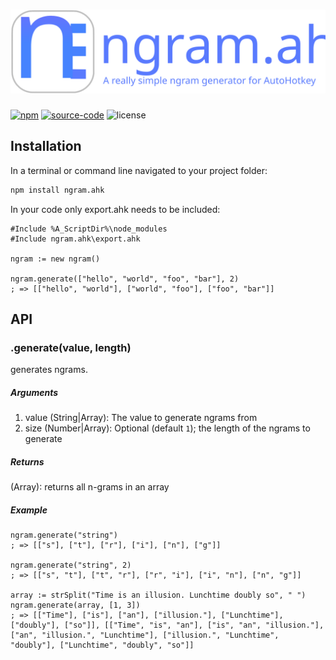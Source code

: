 # [![ngram.ahk A really simple ngram generator for AutoHotkey](https://raw.githubusercontent.com/Chunjee/ngram.ahk/master/header.svg)](https://www.github.com/chunjee/ngram.ahk)

[![npm](https://img.shields.io/npm/dm/ngram.ahk?style=for-the-badge&logo=npm)](https://www.npmjs.com/package/ngram.ahk) [![source-code](https://img.shields.io/badge/source-code-red?style=for-the-badge&logo=github)](https://www.github.com/chunjee/ngram.ahk) ![license](https://img.shields.io/npm/l/ngram.ahk?color=tan&style=for-the-badge)


## Installation

In a terminal or command line navigated to your project folder:

```bash
npm install ngram.ahk
```

In your code only export.ahk needs to be included:

```autohotkey
#Include %A_ScriptDir%\node_modules
#Include ngram.ahk\export.ahk

ngram := new ngram()

ngram.generate(["hello", "world", "foo", "bar"], 2)
; => [["hello", "world"], ["world", "foo"], ["foo", "bar"]]
```


## API

### .generate(value, length)

generates ngrams.

##### Arguments
1. value (String|Array): The value to generate ngrams from
2. size (Number|Array): Optional (default `1`); the length of the ngrams to generate

##### Returns
(Array): returns all n-grams in an array

##### Example
```autohotkey
ngram.generate("string")
; => [["s"], ["t"], ["r"], ["i"], ["n"], ["g"]]

ngram.generate("string", 2)
; => [["s", "t"], ["t", "r"], ["r", "i"], ["i", "n"], ["n", "g"]]

array := strSplit("Time is an illusion. Lunchtime doubly so", " ")
ngram.generate(array, [1, 3])
; => [["Time"], ["is"], ["an"], ["illusion."], ["Lunchtime"], ["doubly"], ["so"]], [["Time", "is", "an"], ["is", "an", "illusion."], ["an", "illusion.", "Lunchtime"], ["illusion.", "Lunchtime", "doubly"], ["Lunchtime", "doubly", "so"]]
```
